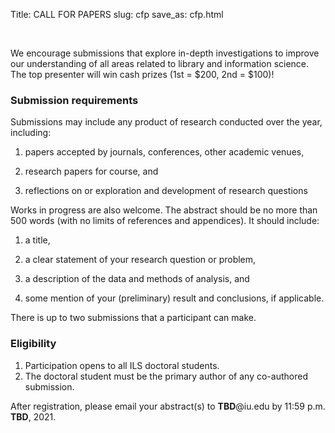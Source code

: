 Title: CALL FOR PAPERS
slug: cfp
save_as: cfp.html

<br>

We encourage submissions that explore in-depth investigations to improve our understanding of all areas related to library and information science. 
The top presenter will win cash prizes (1st = $200, 2nd = $100)! 

### Submission requirements
Submissions may include any product of research conducted over the year, including:

1. papers accepted by journals, conferences, other academic venues,

2. research papers for course, and

3. reflections on or exploration and development of research questions

Works in progress are also welcome. The abstract should be no more than 500 words (with no limits of references and appendices).
It should include:

1. a title,

2. a clear statement of your research question or problem,

3. a description of the data and methods of analysis, and 

4. some mention of your (preliminary) result and conclusions, if applicable.

There is up to two submissions that a participant can make.

### Eligibility

1. Participation opens to all ILS doctoral students.
2. The doctoral student must be the primary author of any co-authored submission.


After registration, please email your abstract(s) to **TBD**@iu.edu by 11:59 p.m. **TBD**, 2021.






<br>
